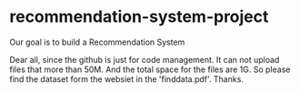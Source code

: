 # recommendation-system-project
Our goal is to build a Recommendation System

Dear all, since the github is just for code management. It can not upload files that more than 50M. 
And the total space for the files are 1G. 
So please find the dataset form the websiet in the 'finddata.pdf'.
Thanks.
